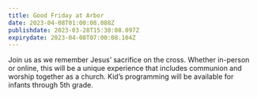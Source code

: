 ```yaml
---
title: Good Friday at Arbor
date: 2023-04-08T01:00:08.088Z
publishdate: 2023-03-28T15:30:08.097Z
expirydate: 2023-04-08T07:00:08.104Z
---
```

Join us as we remember Jesus’ sacrifice on the cross. Whether in-person or online, this will be a unique experience that includes communion and worship together as a church. Kid’s programming will be available for infants through 5th grade.